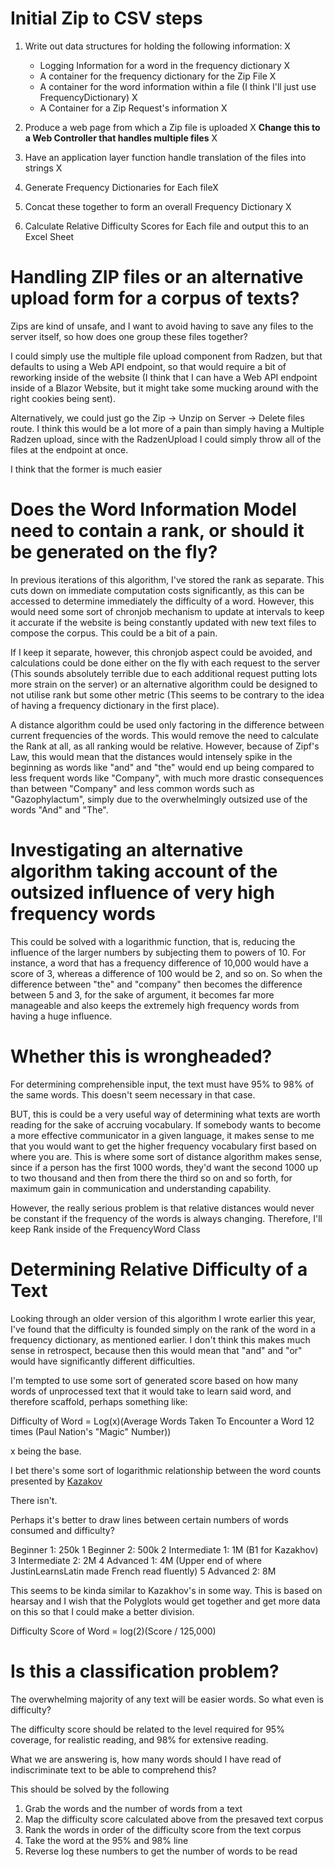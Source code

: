 # Initial Zip to CSV steps

1) Write out data structures for holding the following information: X
    - Logging Information for a word in the frequency dictionary X
    - A container for the frequency dictionary for the Zip File X
    - A container for the word information within a file (I think I'll just use FrequencyDictionary) X
    - A Container for a Zip Request's information X

2) Produce a web page from which a Zip file is uploaded X **Change this to a Web Controller that handles multiple files** X
3) Have an application layer function handle translation of the files into strings X
4) Generate Frequency Dictionaries for Each fileX
5) Concat these together to form an overall Frequency Dictionary X  
6) Calculate Relative Difficulty Scores for Each file and output this to an Excel Sheet 

# Handling ZIP files or an alternative upload form for a corpus of texts?
Zips are kind of unsafe, and I want to avoid having to save any files to the server itself, so how does one group these files together?

I could simply use the multiple file upload component from Radzen, but that defaults to using a Web API endpoint, so that would require a bit of reworking inside of the website (I think that I can have a Web API endpoint inside of a Blazor Website, but it might take some mucking around with the right cookies being sent).

Alternatively, we could just go the Zip -> Unzip on Server -> Delete files route. I think this would be a lot more of a pain than simply having a Multiple Radzen upload, since with the RadzenUpload I could simply throw all of the files at the endpoint at once. 

I think that the former is much easier 

# Does the Word Information Model need to contain a rank, or should it be generated on the fly?

In previous iterations of this algorithm, I've stored the rank as separate. This cuts down on immediate computation costs significantly, as this can be accessed to determine immediately the difficulty of a word. However, this would need some sort of chronjob mechanism to update at intervals to keep it accurate if the website is being constantly updated with new text files to compose the corpus. This could be a bit of a pain. 

If I keep it separate, however, this chronjob aspect could be avoided, and calculations could be done either on the fly with each request to the server (This sounds absolutely terrible due to each additional request putting lots more strain on the server) or an alternative algorithm could be designed to not utilise rank but some other metric (This seems to be contrary to the idea of having a frequency dictionary in the first place).

A distance algorithm could be used only factoring in the difference between current frequencies of the words. This would remove the need to calculate the Rank at all, as all ranking would be relative. However, because of Zipf's Law, this would mean that the distances would intensely spike in the beginning as words like "and" and "the" would end up being compared to less frequent words like "Company", with much more drastic consequences than between "Company" and less common words such as "Gazophylactum", simply due to the overwhelmingly outsized use of the words "And" and "The". 

# Investigating an alternative algorithm taking account of the outsized influence of very high frequency words

This could be solved with a logarithmic function, that is, reducing the influence of the larger numbers by subjecting them to powers of 10. For instance, a word that has a frequency difference of 10,000 would have a score of 3, whereas a difference of 100 would be 2, and so on. So when the difference between "the" and "company" then becomes the difference between 5 and 3, for the sake of argument, it becomes far more manageable and also keeps the extremely high frequency words from having a huge influence. 

# Whether this is wrongheaded?

For determining comprehensible input, the text must have 95% to 98% of the same words. This doesn't seem necessary in that case. 

BUT, this is could be a very useful way of determining what texts are worth reading for the sake of accruing vocabulary. If somebody wants to become a more effective communicator in a given language, it makes sense to me that you would want to get the higher frequency vocabulary first based on where you are. This is where some sort of distance algorithm makes sense, since if a person has the first 1000 words, they'd want the second 1000 up to two thousand and then from there the third so on and so forth, for maximum gain in communication and understanding capability. 


However, the really serious problem is that relative distances would never be constant if the frequency of the words is always changing. Therefore, I'll keep Rank inside of the FrequencyWord Class

# Determining Relative Difficulty of a Text

Looking through an older version of this algorithm I wrote earlier this year, I've found that the difficulty is founded simply on the rank of the word in a frequency dictionary, as mentioned earlier. I don't think this makes much sense in retrospect, because then this would mean that "and" and "or" would have significantly different difficulties.

I'm tempted to use some sort of generated score based on how many words of unprocessed text that it would take to learn said word, and therefore scaffold, perhaps something like:

Difficulty of Word = Log(x)(Average Words Taken To Encounter a Word 12 times (Paul Nation's "Magic" Number))

x being the base. 

I bet there's some sort of logarithmic relationship between the word counts presented by [Kazakov](https://www.academia.edu/49862484/How_much_input_do_we_need_to_learn_a_language) 

There isn't.

Perhaps it's better to draw lines between certain numbers of words consumed and difficulty?

Beginner 1: 250k 1
Beginner 2: 500k 2
Intermediate 1: 1M (B1 for Kazakhov) 3 
Intermediate 2: 2M 4
Advanced 1: 4M (Upper end of where JustinLearnsLatin made French read fluently) 5
Advanced 2: 8M 

This seems to be kinda similar to Kazakhov's in some way. This is based on hearsay and I wish that the Polyglots would get together and get more data on this so that I could make a better division. 

Difficulty Score of Word = log(2)(Score / 125,000)

# Is this a classification problem?

The overwhelming majority of any text will be easier words. So what even is difficulty?

The difficulty score should be related to the level required for 95% coverage, for realistic reading, and 98% for extensive reading. 

What we are answering is, how many words should I have read of indiscriminate text to be able to comprehend this?

This should be solved by the following

1) Grab the words and the number of words from a text
2) Map the difficulty score calculated above from the presaved text corpus
3) Rank the words in order of the difficulty score from the text corpus
4) Take the word at the 95% and 98% line
5) Reverse log these numbers to get the number of words to be read